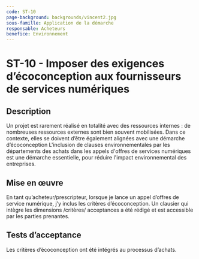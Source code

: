 ```yaml
---
code: ST-10
page-background: backgrounds/vincent2.jpg
sous-famille: Application de la démarche
responsable: Acheteurs
benefice: Environnement
---
```

# ST-10 - Imposer des exigences d’écoconception aux fournisseurs de services numériques

## Description

Un projet est rarement réalisé en totalité avec des ressources internes : de nombreuses ressources externes sont bien souvent mobilisées. Dans ce contexte, elles se doivent d’être également alignées avec une démarche d’écoconception
L'inclusion de clauses environnementales par les départements des achats dans les appels d'offres de services numériques est une démarche essentielle, pour réduire l'impact environnemental des entreprises.

## Mise en œuvre

En tant qu’acheteur/prescripteur, lorsque je lance un appel d’offres de service numérique, j’y inclus les critères d’écoconception. Un clausier qui intègre les dimensions /critères/ acceptances a été rédigé et est accessible par les parties prenantes.

## Tests d’acceptance

Les critères d’écoconception ont été intégrés au processus d’achats.
